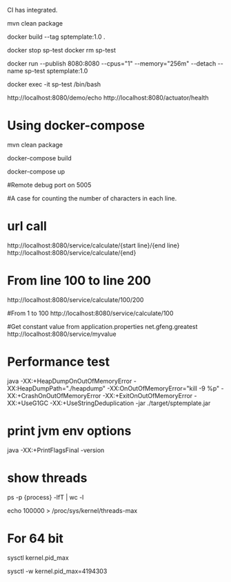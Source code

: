 CI has integrated.

mvn clean package

docker build --tag sptemplate:1.0 .

docker stop sp-test
docker rm sp-test

docker run --publish 8080:8080 --cpus="1" --memory="256m" --detach --name sp-test sptemplate:1.0

docker exec -it sp-test /bin/bash 


http://localhost:8080/demo/echo
http://localhost:8080/actuator/health

# Using docker-compose
mvn clean package 

docker-compose build

docker-compose up


#Remote debug port on 5005

#A case for counting the number of characters in each line. 
# url call  
http://localhost:8080/service/calculate/{start line}/{end line}
http://localhost:8080/service/calculate/{end}

# From line 100 to line 200
http://localhost:8080/service/calculate/100/200

#From 1 to 100
http://localhost:8080/service/calculate/100

#Get constant value from application.properties net.gfeng.greatest
http://localhost:8080/service/myvalue

# Performance test
java -XX:+HeapDumpOnOutOfMemoryError -XX:HeapDumpPath="./heapdump"  -XX:OnOutOfMemoryError="kill -9 %p" -XX:+CrashOnOutOfMemoryError -XX:+ExitOnOutOfMemoryError -XX:+UseG1GC -XX:+UseStringDeduplication -jar ./target/sptemplate.jar

# print jvm env options
java -XX:+PrintFlagsFinal -version 

# show threads
ps -p {process} -lfT | wc -l

echo 100000 > /proc/sys/kernel/threads-max

# For 64 bit
sysctl kernel.pid_max

sysctl -w kernel.pid_max=4194303 






